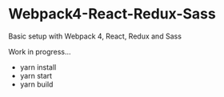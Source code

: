 # Webpack4-React-Redux-Sass
Basic setup with Webpack 4, React, Redux and Sass


Work in progress...

* yarn install
* yarn start
* yarn build

